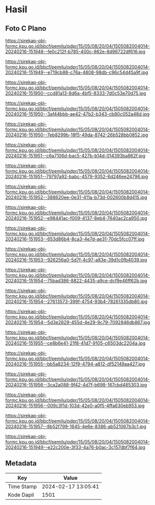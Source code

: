 # Hasil

## Foto C Plano

https://sirekap-obj-formc.kpu.go.id/bbcf/pemilu/pdpr/15/05/08/20/04/1505082004014-20240216-151948--fe0c212f-b785-400c-862e-8d96722df616.jpg

https://sirekap-obj-formc.kpu.go.id/bbcf/pemilu/pdpr/15/05/08/20/04/1505082004014-20240216-151949--e719cb88-c76a-4808-98db-c96c54d45a9f.jpg

https://sirekap-obj-formc.kpu.go.id/bbcf/pemilu/pdpr/15/05/08/20/04/1505082004014-20240216-151950--ccd81a13-8d6a-4bf5-8333-7d0c53e70d75.jpg

https://sirekap-obj-formc.kpu.go.id/bbcf/pemilu/pdpr/15/05/08/20/04/1505082004014-20240216-151950--3af44bbb-ae42-47b2-b343-cb80c052a48d.jpg

https://sirekap-obj-formc.kpu.go.id/bbcf/pemilu/pdpr/15/05/08/20/04/1505082004014-20240216-151950--7eb8299b-18f5-49da-8742-26b528bb0852.jpg

https://sirekap-obj-formc.kpu.go.id/bbcf/pemilu/pdpr/15/05/08/20/04/1505082004014-20240216-151951--c6a7106d-bac5-427b-b14d-014393ba862f.jpg

https://sirekap-obj-formc.kpu.go.id/bbcf/pemilu/pdpr/15/05/08/20/04/1505082004014-20240216-151951--79797a92-babc-4579-9352-6d246ee24796.jpg

https://sirekap-obj-formc.kpu.go.id/bbcf/pemilu/pdpr/15/05/08/20/04/1505082004014-20240216-151952--388620ee-0e31-411a-b73d-002600b8d415.jpg

https://sirekap-obj-formc.kpu.go.id/bbcf/pemilu/pdpr/15/05/08/20/04/1505082004014-20240216-151952--e98441ac-f009-4137-8eb4-7640ac2ca950.jpg

https://sirekap-obj-formc.kpu.go.id/bbcf/pemilu/pdpr/15/05/08/20/04/1505082004014-20240216-151953--653d86b4-8ca3-4e7d-ae31-70dc5fcc07ff.jpg

https://sirekap-obj-formc.kpu.go.id/bbcf/pemilu/pdpr/15/05/08/20/04/1505082004014-20240216-151953--926256a0-5d7f-4c97-a83e-39d1c0fb4039.jpg

https://sirekap-obj-formc.kpu.go.id/bbcf/pemilu/pdpr/15/05/08/20/04/1505082004014-20240216-151954--75bad386-8822-4435-a9ce-dcf9e46ff62b.jpg

https://sirekap-obj-formc.kpu.go.id/bbcf/pemilu/pdpr/15/05/08/20/04/1505082004014-20240216-151954--27613573-399f-4754-93b4-78261335db80.jpg

https://sirekap-obj-formc.kpu.go.id/bbcf/pemilu/pdpr/15/05/08/20/04/1505082004014-20240216-151954--5d3e2829-455d-4e29-9c79-7092846db867.jpg

https://sirekap-obj-formc.kpu.go.id/bbcf/pemilu/pdpr/15/05/08/20/04/1505082004014-20240216-151955--ce8b6e41-21f8-41d7-9105-c6503dc2204a.jpg

https://sirekap-obj-formc.kpu.go.id/bbcf/pemilu/pdpr/15/05/08/20/04/1505082004014-20240216-151955--bb5a8234-12f9-4794-a812-df52149aa427.jpg

https://sirekap-obj-formc.kpu.go.id/bbcf/pemilu/pdpr/15/05/08/20/04/1505082004014-20240216-151956--3ca2a088-9f42-4d7f-b698-167cbd485303.jpg

https://sirekap-obj-formc.kpu.go.id/bbcf/pemilu/pdpr/15/05/08/20/04/1505082004014-20240216-151956--009c3f1d-103d-42e0-a0f5-4ffa630eb953.jpg

https://sirekap-obj-formc.kpu.go.id/bbcf/pemilu/pdpr/15/05/08/20/04/1505082004014-20240216-151957--8b52f799-1645-4e6e-8386-ab521067b3c1.jpg

https://sirekap-obj-formc.kpu.go.id/bbcf/pemilu/pdpr/15/05/08/20/04/1505082004014-20240216-151949--e22c200e-3f33-4a76-b0ac-3c157dbf7f64.jpg


## Metadata

| Key        | Value               |
| ---------- | ------------------- |
| Time Stamp | 2024-02-17 13:05:41 |
| Kode Dapil | 1501                |



